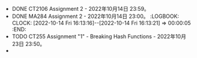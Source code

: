 - DONE CT2106 Assignment 2 - 2022年10月14日 23:59。
- DONE MA284 Assignment 2 - 2022年10月14日 23:00。
  :LOGBOOK:
  CLOCK: [2022-10-14 Fri 16:13:16]--[2022-10-14 Fri 16:13:21] =>  00:00:05
  :END:
- TODO CT255 Assignment "1" - Breaking Hash Functions - 2022年10月23日 23:50。
-